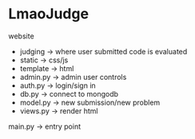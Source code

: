 # LmaoJudge
website

- judging -> where user submitted code is evaluated
- static -> css/js
- template -> html
- admin.py -> admin user controls
- auth.py -> login/sign in
- db.py -> connect to mongodb
- model.py -> new submission/new problem
- views.py -> render html

main.py -> entry point
